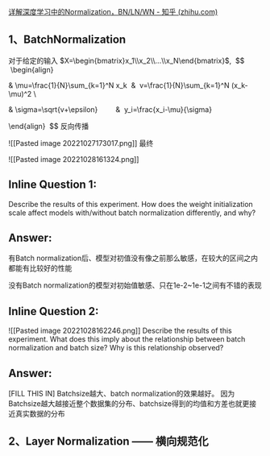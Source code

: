 [详解深度学习中的Normalization，BN/LN/WN - 知乎 (zhihu.com)](https://zhuanlan.zhihu.com/p/33173246)
## 1、BatchNormalization

对于给定的输入 $X=\begin{bmatrix}x_1\\x_2\\...\\x_N\end{bmatrix}$, 
 $$
 \begin{align}

& \mu=\frac{1}{N}\sum_{k=1}^N x_k  &  v=\frac{1}{N}\sum_{k=1}^N (x_k-\mu)^2 \\

& \sigma=\sqrt{v+\epsilon}         &  y_i=\frac{x_i-\mu}{\sigma}

\end{align}
 $$
反向传播

![[Pasted image 20221027173017.png]]
最终

![[Pasted image 20221028161324.png]]

## Inline Question 1:

Describe the results of this experiment. How does the weight initialization scale affect models with/without batch normalization differently, and why?

## Answer:

有Batch normalization后、模型对初值没有像之前那么敏感，在较大的区间之内都能有比较好的性能

没有Batch normalization的模型对初始值敏感、只在1e-2~1e-1之间有不错的表现

## Inline Question 2:
![[Pasted image 20221028162246.png]]
Describe the results of this experiment. What does this imply about the relationship between batch normalization and batch size? Why is this relationship observed?


## Answer:

[FILL THIS IN]
Batchsize越大、batch normalization的效果越好。
因为Batchsize越大越接近整个数据集的分布、batchsize得到的均值和方差也就更接近真实数据的分布


## 2、**Layer Normalization —— 横向规范化**